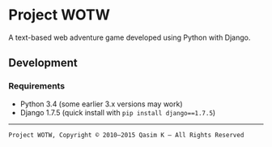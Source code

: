 # Project WOTW

A text-based web adventure game developed using Python with Django.

## Development

### Requirements

* Python 3.4 (some earlier 3.x versions may work)
* Django 1.7.5 (quick install with `pip install django==1.7.5`)

---

`Project WOTW, Copyright © 2010–2015 Qasim K — All Rights Reserved`
